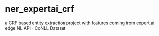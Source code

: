 # ner_expertai_crf
a CRF based entity extraction project with features coming from expert.ai edge NL API - CoNLL Dataset
